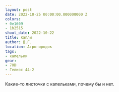 ```yaml
---
layout: post
date: 2022-10-25 00:00:00.000000000 Z
colors:
- 0e1609
- 1b2515
shoot_date: 2022-10-22
title: Капли
author: Д.Г.
location: Агрогородок
tags:
- капельки
gear:
- 70D
- Гелиос 44-2
---
```

Какие-то листочки с капельками, почему бы и нет.


